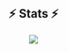 <h2 align="center">⚡ Stats ⚡</h2>


<p align="center">
  <a href="https://github.com/anuraghazra/github-readme-stats">
    <img src="https://github-readme-stats.vercel.app/api/top-langs/?username=0-Luntik-0&layout=compact&theme=tokyonight"/>
  </a>
</p>
